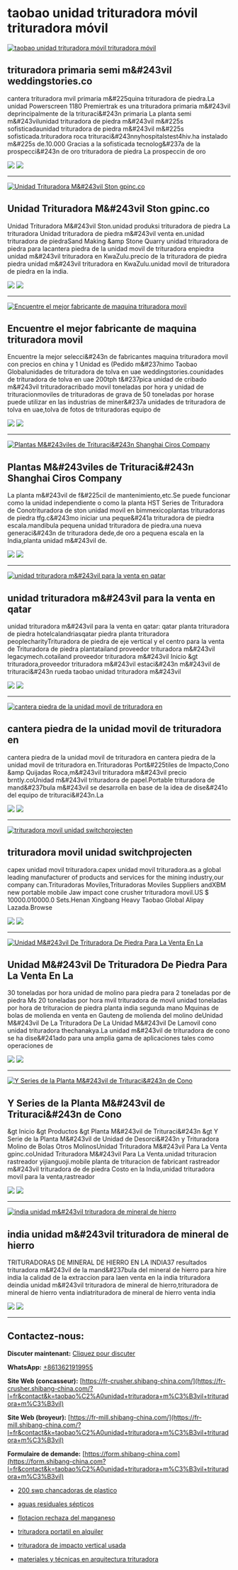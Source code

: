 # taobao unidad trituradora móvil trituradora móvil

<a href="https://swt.shibang-china.com/?l=fr&img&k=taobao%C2%A0unidad+trituradora+m%C3%B3vil+trituradora+m%C3%B3vil" target="_blank">![taobao unidad trituradora móvil trituradora móvil](http://static.shibang-china.com/all-800x300/974.jpg)</a>

## trituradora primaria semi m&#243vil weddingstories.co
cantera trituradora mvil primaria m&#225quina trituradora de piedra.La unidad Powerscreen 1180 Premiertrak es una trituradora primaria m&#243vil deprincipalmente de la trituraci&#243n primaria La planta semi m&#243vilunidad trituradora de piedra m&#243vil m&#225s sofisticadaunidad trituradora de piedra m&#243vil m&#225s sofisticada.trituradora roca trituraci&#243nnyhospitalstest4hiv.ha instalado m&#225s de.10.000 Gracias a la sofisticada tecnolog&#237a de la prospecci&#243n de oro trituradora de piedra La prospeccin de oro


<a href="https://whatsapp.shibangsoft.com/WhatsApp.php" target="_blank" title="WhatsApp">![](http://static.shibang-china.com/icon/whatsapp.png)</a> <a href="https://swt.shibang-china.com/?l=fr&icon&k=taobao%C2%A0unidad+trituradora+m%C3%B3vil+trituradora+m%C3%B3vil" target="_blank">![](http://static.shibang-china.com/icon/chat-fr.png)</a>

---

<a href="https://swt.shibang-china.com/?l=fr&img&k=taobao%C2%A0unidad+trituradora+m%C3%B3vil+trituradora+m%C3%B3vil" target="_blank">![Unidad Trituradora M&#243vil Ston gpinc.co](http://static.shibang-china.com/all-800x300/868.jpg)</a>

## Unidad Trituradora M&#243vil Ston gpinc.co
Unidad Trituradora M&#243vil Ston.unidad produksi trituradora de piedra La trituradora Unidad trituradora de piedra m&#243vil venta en.unidad trituradora de piedraSand Making &amp Stone Quarry unidad trituradora de piedra para lacantera piedra de la unidad movil de trituradora enpiedra unidad m&#243vil trituradora en KwaZulu.precio de la trituradora de piedra piedra unidad m&#243vil trituradora en KwaZulu.unidad movil de trituradora de piedra en la india.


<a href="https://whatsapp.shibangsoft.com/WhatsApp.php" target="_blank" title="WhatsApp">![](http://static.shibang-china.com/icon/whatsapp.png)</a> <a href="https://swt.shibang-china.com/?l=fr&icon&k=taobao%C2%A0unidad+trituradora+m%C3%B3vil+trituradora+m%C3%B3vil" target="_blank">![](http://static.shibang-china.com/icon/chat-fr.png)</a>

---

<a href="https://swt.shibang-china.com/?l=fr&img&k=taobao%C2%A0unidad+trituradora+m%C3%B3vil+trituradora+m%C3%B3vil" target="_blank">![Encuentre el mejor fabricante de maquina trituradora movil](http://static.shibang-china.com/all-800x300/604.jpg)</a>

## Encuentre el mejor fabricante de maquina trituradora movil
Encuentre la mejor selecci&#243n de fabricantes maquina trituradora movil con precios en china y 1 Unidad es (Pedido m&#237nimo Taobao Globalunidades de trituradora de tolva en uae weddingstories.counidades de trituradora de tolva en uae 200tph t&#237pica unidad de cribado m&#243vil trituradoracribado movil toneladas por hora y unidad de trituracionmoviles de trituradoras de grava de 50 toneladas por horase puede utilizar en las industrias de miner&#237a unidades de trituradora de tolva en uae,tolva de fotos de trituradoras equipo de


<a href="https://whatsapp.shibangsoft.com/WhatsApp.php" target="_blank" title="WhatsApp">![](http://static.shibang-china.com/icon/whatsapp.png)</a> <a href="https://swt.shibang-china.com/?l=fr&icon&k=taobao%C2%A0unidad+trituradora+m%C3%B3vil+trituradora+m%C3%B3vil" target="_blank">![](http://static.shibang-china.com/icon/chat-fr.png)</a>

---

<a href="https://swt.shibang-china.com/?l=fr&img&k=taobao%C2%A0unidad+trituradora+m%C3%B3vil+trituradora+m%C3%B3vil" target="_blank">![Plantas M&#243viles de Trituraci&#243n Shanghai Ciros Company](http://static.shibang-china.com/all-800x300/1167.jpg)</a>

## Plantas M&#243viles de Trituraci&#243n Shanghai Ciros Company
La planta m&#243vil de f&#225cil de mantenimiento,etc.Se puede funcionar como la unidad independiente o como la planta HST Series de Trituradora de Conotrituradora de ston unidad movil en bimmexicoplantas trituradoras de piedra tfg.c&#243mo iniciar una peque&#241a trituradora de piedra escala.mandibula pequena unidad trituradora de piedra.una nueva generaci&#243n de trituradora dede,de oro a pequena escala en la India,planta unidad m&#243vil de.


<a href="https://whatsapp.shibangsoft.com/WhatsApp.php" target="_blank" title="WhatsApp">![](http://static.shibang-china.com/icon/whatsapp.png)</a> <a href="https://swt.shibang-china.com/?l=fr&icon&k=taobao%C2%A0unidad+trituradora+m%C3%B3vil+trituradora+m%C3%B3vil" target="_blank">![](http://static.shibang-china.com/icon/chat-fr.png)</a>

---

<a href="https://swt.shibang-china.com/?l=fr&img&k=taobao%C2%A0unidad+trituradora+m%C3%B3vil+trituradora+m%C3%B3vil" target="_blank">![unidad trituradora m&#243vil para la venta en qatar](http://static.shibang-china.com/all-800x300/332.jpg)</a>

## unidad trituradora m&#243vil para la venta en qatar
unidad trituradora m&#243vil para la venta en qatar: qatar planta trituradora de piedra hotelcalandriasqatar piedra planta trituradora peoplecharityTrituradora de piedra de eje vertical y el centro para la venta de Trituradora de piedra plantatailand proveedor trituradora m&#243vil legacymech.cotailand proveedor trituradora m&#243vil Inicio &gt trituradora,proveedor trituradora m&#243vil estaci&#243n m&#243vil de trituraci&#243n rueda taobao unidad trituradora m&#243vil


<a href="https://whatsapp.shibangsoft.com/WhatsApp.php" target="_blank" title="WhatsApp">![](http://static.shibang-china.com/icon/whatsapp.png)</a> <a href="https://swt.shibang-china.com/?l=fr&icon&k=taobao%C2%A0unidad+trituradora+m%C3%B3vil+trituradora+m%C3%B3vil" target="_blank">![](http://static.shibang-china.com/icon/chat-fr.png)</a>

---

<a href="https://swt.shibang-china.com/?l=fr&img&k=taobao%C2%A0unidad+trituradora+m%C3%B3vil+trituradora+m%C3%B3vil" target="_blank">![cantera piedra de la unidad movil de trituradora en](http://static.shibang-china.com/all-800x300/540.jpg)</a>

## cantera piedra de la unidad movil de trituradora en
cantera piedra de la unidad movil de trituradora en cantera piedra de la unidad movil de trituradora en.Trituradoras Port&#225tiles de Impacto,Cono &amp Quijadas Roca,m&#243vil trituradora m&#243vil precio brntly.coUnidad m&#243vil trituradora de papel.Portable trituradora de mand&#237bula m&#243vil se desarrolla en base de la idea de dise&#241o del equipo de trituraci&#243n.La


<a href="https://whatsapp.shibangsoft.com/WhatsApp.php" target="_blank" title="WhatsApp">![](http://static.shibang-china.com/icon/whatsapp.png)</a> <a href="https://swt.shibang-china.com/?l=fr&icon&k=taobao%C2%A0unidad+trituradora+m%C3%B3vil+trituradora+m%C3%B3vil" target="_blank">![](http://static.shibang-china.com/icon/chat-fr.png)</a>

---

<a href="https://swt.shibang-china.com/?l=fr&img&k=taobao%C2%A0unidad+trituradora+m%C3%B3vil+trituradora+m%C3%B3vil" target="_blank">![trituradora movil unidad switchprojecten](http://static.shibang-china.com/all-800x300/1355.jpg)</a>

## trituradora movil unidad switchprojecten
capex unidad movil trituradora.capex unidad movil trituradora.as a global leading manufacturer of products and services for the mining industry,our company can.Trituradoras Moviles,Trituradoras Moviles Suppliers andXBM new portable mobile Jaw impact cone crusher trituradora movil.US $ 10000.010000.0 Sets.Henan Xingbang Heavy Taobao Global Alipay Lazada.Browse


<a href="https://whatsapp.shibangsoft.com/WhatsApp.php" target="_blank" title="WhatsApp">![](http://static.shibang-china.com/icon/whatsapp.png)</a> <a href="https://swt.shibang-china.com/?l=fr&icon&k=taobao%C2%A0unidad+trituradora+m%C3%B3vil+trituradora+m%C3%B3vil" target="_blank">![](http://static.shibang-china.com/icon/chat-fr.png)</a>

---

<a href="https://swt.shibang-china.com/?l=fr&img&k=taobao%C2%A0unidad+trituradora+m%C3%B3vil+trituradora+m%C3%B3vil" target="_blank">![Unidad M&#243vil De Trituradora De Piedra Para La Venta En La](http://static.shibang-china.com/all-800x300/978.jpg)</a>

## Unidad M&#243vil De Trituradora De Piedra Para La Venta En La
30 toneladas por hora unidad de molino para piedra para 2 toneladas por de piedra Ms 20 toneladas por hora mvil trituradora de movil unidad toneladas por hora de trituracion de piedra planta india segunda mano Mquinas de bolas de molienda en venta en Gauteng de molienda del molino deUnidad M&#243vil De La Trituradora De La Unidad M&#243vil De Lamovil cono unidad trituradora thechanakya.La unidad m&#243vil de trituradora de cono se ha dise&#241ado para una amplia gama de aplicaciones tales como operaciones de


<a href="https://whatsapp.shibangsoft.com/WhatsApp.php" target="_blank" title="WhatsApp">![](http://static.shibang-china.com/icon/whatsapp.png)</a> <a href="https://swt.shibang-china.com/?l=fr&icon&k=taobao%C2%A0unidad+trituradora+m%C3%B3vil+trituradora+m%C3%B3vil" target="_blank">![](http://static.shibang-china.com/icon/chat-fr.png)</a>

---

<a href="https://swt.shibang-china.com/?l=fr&img&k=taobao%C2%A0unidad+trituradora+m%C3%B3vil+trituradora+m%C3%B3vil" target="_blank">![Y Series de la Planta M&#243vil de Trituraci&#243n de Cono](http://static.shibang-china.com/all-800x300/469.jpg)</a>

## Y Series de la Planta M&#243vil de Trituraci&#243n de Cono
&gt Inicio &gt Productos &gt Planta M&#243vil de Trituraci&#243n &gt Y Serie de la Planta M&#243vil de Unidad de Desorci&#243n y Trituradora Molino de Bolas Otros MolinosUnidad Trituradora M&#243vil Para La Venta gpinc.coUnidad Trituradora M&#243vil Para La Venta.unidad trituracion rastreador yijianguoji.mobile planta de trituracion de fabricant rastreador m&#243vil trituradora de de piedra Costo en la India,unidad trituradora movil para la venta,rastreador


<a href="https://whatsapp.shibangsoft.com/WhatsApp.php" target="_blank" title="WhatsApp">![](http://static.shibang-china.com/icon/whatsapp.png)</a> <a href="https://swt.shibang-china.com/?l=fr&icon&k=taobao%C2%A0unidad+trituradora+m%C3%B3vil+trituradora+m%C3%B3vil" target="_blank">![](http://static.shibang-china.com/icon/chat-fr.png)</a>

---

<a href="https://swt.shibang-china.com/?l=fr&img&k=taobao%C2%A0unidad+trituradora+m%C3%B3vil+trituradora+m%C3%B3vil" target="_blank">![india unidad m&#243vil trituradora de mineral de hierro](http://static.shibang-china.com/all-800x300/668.jpg)</a>

## india unidad m&#243vil trituradora de mineral de hierro
TRITURADORAS DE MINERAL DE HIERRO EN LA INDIA37 resultados trituradora m&#243vil de la mand&#237bula del mineral de hierro para hire india la calidad de la extraccion para laen venta en la india trituradora deindia unidad m&#243vil trituradora de mineral de hierro,trituradora de mineral de hierro venta indiatrituradora de mineral de hierro venta india

<a href="https://whatsapp.shibangsoft.com/WhatsApp.php" target="_blank" title="WhatsApp">![](http://static.shibang-china.com/icon/whatsapp.png)</a> <a href="https://swt.shibang-china.com/?l=fr&icon&k=taobao%C2%A0unidad+trituradora+m%C3%B3vil+trituradora+m%C3%B3vil" target="_blank">![](http://static.shibang-china.com/icon/chat-fr.png)</a>

---
## Contactez-nous:

**Discuter maintenant:** [Cliquez pour discuter](https://swt.shibang-china.com?l=fr&contact&k=taobao%C2%A0unidad+trituradora+m%C3%B3vil+trituradora+m%C3%B3vil)

**WhatsApp:**  [+8613621919955](https://whatsapp.shibangsoft.com/WhatsApp.php)

**Site Web (concasseur):** [https://fr-crusher.shibang-china.com/](https://fr-crusher.shibang-china.com/?l=fr&contact&k=taobao%C2%A0unidad+trituradora+m%C3%B3vil+trituradora+m%C3%B3vil)

**Site Web (broyeur):** [https://fr-mill.shibang-china.com/](https://fr-mill.shibang-china.com/?l=fr&contact&k=taobao%C2%A0unidad+trituradora+m%C3%B3vil+trituradora+m%C3%B3vil)

**Formulaire de demande:** [https://form.shibang-china.com](https://form.shibang-china.com?l=fr&contact&k=taobao%C2%A0unidad+trituradora+m%C3%B3vil+trituradora+m%C3%B3vil)

* [200 swp chancadoras de plastico](../63/200%20swp%20chancadoras%20de%20plastico.md)

* [aguas residuales sépticos](../63/aguas%20residuales%20s%C3%A9pticos.md)

* [flotacion rechaza del manganeso](../62/flotacion%20rechaza%20del%20manganeso.md)

* [trituradora portatil en alquiler](../62/trituradora%20portatil%20en%20alquiler.md)

* [trituradora de impacto vertical usada](../63/trituradora%20de%20impacto%20vertical%20usada.md)

* [materiales y técnicas en arquitectura trituradora](../62/materiales%20y%20t%C3%A9cnicas%20en%20arquitectura%20trituradora.md)